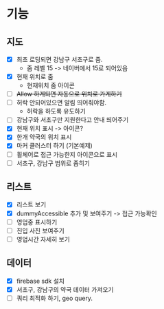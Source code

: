 # 기능

## 지도

- [x] 최초 로딩되면 강남구 서초구로 줌.
  - 줌 레벨 15 -> 네이버에서 15로 되어있음
- [x] 현재 위치로 줌
  - 현재위치 줌 아이콘
- [ ] ~~Allow 하게되면 자동으로 위치로 가게하기~~
- [ ] 허락 안되어있으면 알림 띄어줘야함.
  - 허락을 하도록 유도하기
- [ ] 강남구와 서초구만 지원한다고 안내 띄어주기
- [x] 현재 위치 표시 -> 아이콘?
- [x] 한개 약국의 위치 표시
- [x] 마커 클러스터 하기 (기본예제)
- [ ] 휠체어로 접근 가능한지 아이콘으로 표시
- [ ] 서초구, 강남구 범위로 좁히기

## 리스트 
- [x] 리스트 보기
- [x] dummyAccessible 추가 및 보여주기 -> 접근 가능확인
- [ ] 영업중 표시하기
- [ ] 진입 사진 보여주기
- [ ] 영업시간 자세히 보기

## 데이터

- [x] firebase sdk 설치
- [x] 서초구, 강남구의 약국 데이터 가져오기
- [ ] 쿼리 최적화 하기, geo query.
